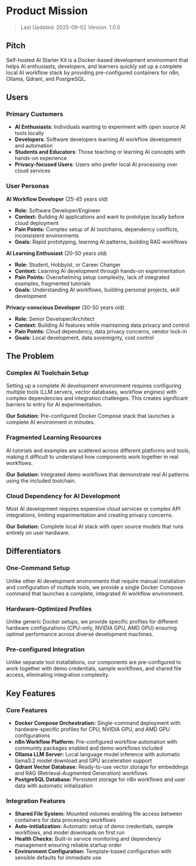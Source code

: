 # Product Mission

> Last Updated: 2025-09-02
> Version: 1.0.0

## Pitch

Self-hosted AI Starter Kit is a Docker-based development environment that helps AI enthusiasts, developers, and learners quickly set up a complete local AI workflow stack by providing pre-configured containers for n8n, Ollama, Qdrant, and PostgreSQL.

## Users

### Primary Customers

- **AI Enthusiasts**: Individuals wanting to experiment with open source AI tools locally
- **Developers**: Software developers learning AI workflow development and automation
- **Students and Educators**: Those teaching or learning AI concepts with hands-on experience
- **Privacy-focused Users**: Users who prefer local AI processing over cloud services

### User Personas

**AI Workflow Developer** (25-45 years old)
- **Role:** Software Developer/Engineer
- **Context:** Building AI applications and want to prototype locally before cloud deployment
- **Pain Points:** Complex setup of AI toolchains, dependency conflicts, inconsistent environments
- **Goals:** Rapid prototyping, learning AI patterns, building RAG workflows

**AI Learning Enthusiast** (20-50 years old)
- **Role:** Student, Hobbyist, or Career Changer
- **Context:** Learning AI development through hands-on experimentation
- **Pain Points:** Overwhelming setup complexity, lack of integrated examples, fragmented tutorials
- **Goals:** Understanding AI workflows, building personal projects, skill development

**Privacy-conscious Developer** (30-50 years old)
- **Role:** Senior Developer/Architect
- **Context:** Building AI features while maintaining data privacy and control
- **Pain Points:** Cloud dependency, data privacy concerns, vendor lock-in
- **Goals:** Local development, data sovereignty, cost control

## The Problem

### Complex AI Toolchain Setup

Setting up a complete AI development environment requires configuring multiple tools (LLM servers, vector databases, workflow engines) with complex dependencies and integration challenges. This creates significant barriers to entry for AI experimentation.

**Our Solution:** Pre-configured Docker Compose stack that launches a complete AI environment in minutes.

### Fragmented Learning Resources

AI tutorials and examples are scattered across different platforms and tools, making it difficult to understand how components work together in real workflows.

**Our Solution:** Integrated demo workflows that demonstrate real AI patterns using the included toolchain.

### Cloud Dependency for AI Development

Most AI development requires expensive cloud services or complex API integrations, limiting experimentation and creating privacy concerns.

**Our Solution:** Complete local AI stack with open source models that runs entirely on user hardware.

## Differentiators

### One-Command Setup

Unlike other AI development environments that require manual installation and configuration of multiple tools, we provide a single Docker Compose command that launches a complete, integrated AI workflow environment.

### Hardware-Optimized Profiles

Unlike generic Docker setups, we provide specific profiles for different hardware configurations (CPU-only, NVIDIA GPU, AMD GPU) ensuring optimal performance across diverse development machines.

### Pre-configured Integration

Unlike separate tool installations, our components are pre-configured to work together with demo credentials, sample workflows, and shared file access, eliminating integration complexity.

## Key Features

### Core Features

- **Docker Compose Orchestration:** Single-command deployment with hardware-specific profiles for CPU, NVIDIA GPU, and AMD GPU configurations
- **n8n Workflow Platform:** Pre-configured workflow automation with community packages enabled and demo workflows included
- **Ollama LLM Server:** Local language model inference with automatic llama3.2 model download and GPU acceleration support
- **Qdrant Vector Database:** Ready-to-use vector storage for embeddings and RAG (Retrieval-Augmented Generation) workflows
- **PostgreSQL Database:** Persistent storage for n8n workflows and user data with automatic initialization

### Integration Features

- **Shared File System:** Mounted volumes enabling file access between containers for data processing workflows
- **Auto-initialization:** Automatic setup of demo credentials, sample workflows, and model downloads on first run
- **Health Checks:** Built-in service monitoring and dependency management ensuring reliable startup order
- **Environment Configuration:** Template-based configuration with sensible defaults for immediate use